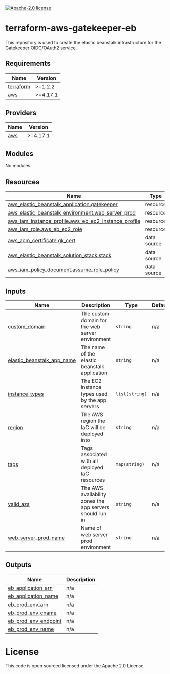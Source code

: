 [![Apache-2.0 license](http://img.shields.io/badge/license-Apache-brightgreen.svg)](http://www.apache.org/licenses/LICENSE-2.0.html)

terraform-aws-gatekeeper-eb
==================

This repository is used to create the elastic beanstalk infrastructure for the Gatekeeper OIDC/OAuth2 service.

<!-- BEGINNING OF PRE-COMMIT-TERRAFORM DOCS HOOK -->
## Requirements

| Name | Version |
|------|---------|
| <a name="requirement_terraform"></a> [terraform](#requirement\_terraform) | >=1.2.2 |
| <a name="requirement_aws"></a> [aws](#requirement\_aws) | >=4.17.1 |

## Providers

| Name | Version |
|------|---------|
| <a name="provider_aws"></a> [aws](#provider\_aws) | >=4.17.1 |

## Modules

No modules.

## Resources

| Name | Type |
|------|------|
| [aws_elastic_beanstalk_application.gatekeeper](https://registry.terraform.io/providers/hashicorp/aws/latest/docs/resources/elastic_beanstalk_application) | resource |
| [aws_elastic_beanstalk_environment.web_server_prod](https://registry.terraform.io/providers/hashicorp/aws/latest/docs/resources/elastic_beanstalk_environment) | resource |
| [aws_iam_instance_profile.aws_eb_ec2_instance_profile](https://registry.terraform.io/providers/hashicorp/aws/latest/docs/resources/iam_instance_profile) | resource |
| [aws_iam_role.aws_eb_ec2_role](https://registry.terraform.io/providers/hashicorp/aws/latest/docs/resources/iam_role) | resource |
| [aws_acm_certificate.gk_cert](https://registry.terraform.io/providers/hashicorp/aws/latest/docs/data-sources/acm_certificate) | data source |
| [aws_elastic_beanstalk_solution_stack.stack](https://registry.terraform.io/providers/hashicorp/aws/latest/docs/data-sources/elastic_beanstalk_solution_stack) | data source |
| [aws_iam_policy_document.assume_role_policy](https://registry.terraform.io/providers/hashicorp/aws/latest/docs/data-sources/iam_policy_document) | data source |

## Inputs

| Name | Description | Type | Default | Required |
|------|-------------|------|---------|:--------:|
| <a name="input_custom_domain"></a> [custom\_domain](#input\_custom\_domain) | The custom domain for the web server environment | `string` | n/a | yes |
| <a name="input_elastic_beanstalk_app_name"></a> [elastic\_beanstalk\_app\_name](#input\_elastic\_beanstalk\_app\_name) | The name of the elastic beanstalk application | `string` | n/a | yes |
| <a name="input_instance_types"></a> [instance\_types](#input\_instance\_types) | The EC2 instance types used by the app servers | `list(string)` | n/a | yes |
| <a name="input_region"></a> [region](#input\_region) | The AWS region the IaC will be deployed into | `string` | n/a | yes |
| <a name="input_tags"></a> [tags](#input\_tags) | Tags associated with all deployed IaC resources | `map(string)` | n/a | yes |
| <a name="input_valid_azs"></a> [valid\_azs](#input\_valid\_azs) | The AWS availability zones the app servers should run in | `string` | n/a | yes |
| <a name="input_web_server_prod_name"></a> [web\_server\_prod\_name](#input\_web\_server\_prod\_name) | Name of web server prod environment | `string` | n/a | yes |

## Outputs

| Name | Description |
|------|-------------|
| <a name="output_eb_application_arn"></a> [eb\_application\_arn](#output\_eb\_application\_arn) | n/a |
| <a name="output_eb_application_name"></a> [eb\_application\_name](#output\_eb\_application\_name) | n/a |
| <a name="output_eb_prod_env_arn"></a> [eb\_prod\_env\_arn](#output\_eb\_prod\_env\_arn) | n/a |
| <a name="output_eb_prod_env_cname"></a> [eb\_prod\_env\_cname](#output\_eb\_prod\_env\_cname) | n/a |
| <a name="output_eb_prod_env_endpoint"></a> [eb\_prod\_env\_endpoint](#output\_eb\_prod\_env\_endpoint) | n/a |
| <a name="output_eb_prod_env_name"></a> [eb\_prod\_env\_name](#output\_eb\_prod\_env\_name) | n/a |
<!-- END OF PRE-COMMIT-TERRAFORM DOCS HOOK -->

License
=======
This code is open sourced licensed under the Apache 2.0 License
